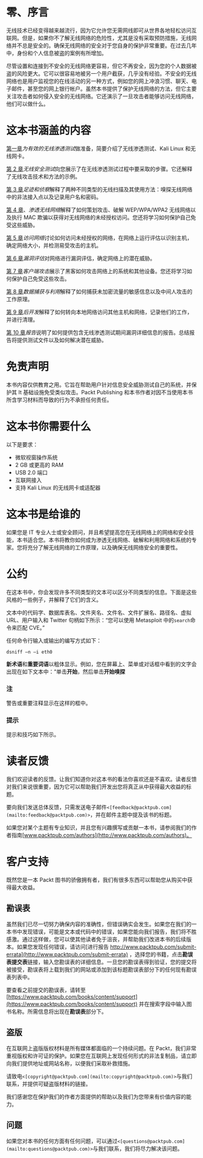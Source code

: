 # 零、序言

无线技术已经变得越来越流行，因为它允许您无需网线即可从世界各地轻松访问互联网。但是，如果你不了解无线网络的危险性，尤其是没有采取预防措施，无线网络并不总是安全的。确保无线网络的安全对于您自身的保护非常重要。在过去几年中，身份和个人信息被盗的案例有所增加。

尽管设置和连接到不安全的无线网络更容易，但它不再安全，因为您的个人数据被盗的风险更大。它可以很容易地被另一个用户截获，几乎没有经验。不安全的无线网络也是用户监视您的在线活动的另一种方式，例如您的网上冲浪习惯、聊天、电子邮件，甚至您的网上银行帐户。虽然本书提供了保护无线网络的方法，但它主要关注攻击者如何侵入安全的无线网络。它还演示了一旦攻击者能够访问无线网络，他们可以做什么。

# 这本书涵盖的内容

[第一章](01.html "Chapter 1. Preparing for an Effective Wireless Penetration Test")*为有效的无线渗透测试*做准备，简要介绍了无线渗透测试、Kali Linux 和无线网卡。

[第 2 章](02.html "Chapter 2. Wireless Security Testing")*无线安全测试*向您展示了在无线渗透测试过程中要采取的步骤。它还解释了无线攻击技术和方法的示例。

[第 3 章](03.html "Chapter 3. Footprinting and Reconnaissance")*足迹和侦察*解释了两种不同类型的无线扫描及其使用方法：嗅探无线网络中的非法接入点以及记录用户名和密码。

[第 4 章](04.html "Chapter 4. Penetrating Wireless Networks")、*渗透无线网络*解释了如何策划攻击、破解 WEP/WPA/WPA2 无线网络以及执行 MAC 欺骗以获得对无线网络的未经授权访问。您还将学习如何保护自己免受这些威胁。

[第 5 章](05.html "Chapter 5. Gaining Access to the Network")*访问网络*讨论如何访问未经授权的网络，在网络上运行评估以识别主机，确定网络大小，并检测易受攻击的主机。

[第 6 章](06.html "Chapter 6. Vulnerability Assessment")*漏洞评估*对网络进行漏洞评估，确定网络上的潜在威胁。

[第 7 章](07.html "Chapter 7. Client-side Attacks")*客户端攻击*展示了黑客如何攻击网络上的系统和其他设备。您还将学习如何保护自己免受这些攻击。

[第 8 章](08.html "Chapter 8. Data Capture and Exploitation")*数据捕获与利用*解释了如何捕获未加密流量的敏感信息以及中间人攻击的工作原理。

[第 9 章](09.html "Chapter 9. Post-Exploitation")*后开发*解释了如何转向本地网络访问其他主机和网络，记录他们的工作，并进行清理。

[第 10 章](10.html "Chapter 10. Reporting")*报告*说明了如何提供包含无线渗透测试期间漏洞详细信息的报告。总结报告将提供测试文件以及如何解决潜在威胁。

# 免责声明

本书内容仅供教育之用。它旨在帮助用户针对信息安全威胁测试自己的系统，并保护其 It 基础设施免受类似攻击。Packt Publishing 和本书作者对因不当使用本书所含学习材料而导致的行为不承担任何责任。

# 这本书你需要什么

以下是要求：

*   微软视窗操作系统
*   2 GB 或更高的 RAM
*   USB 2.0 端口
*   互联网接入
*   支持 Kali Linux 的无线网卡或适配器

# 这本书是给谁的

如果您是 IT 专业人士或安全顾问，并且希望提高您在无线网络上的网络和安全技能，本书适合您。本书将教你如何成为渗透无线网络、破解和利用网络和系统的专家。您将充分了解无线网络的工作原理，以及确保无线网络安全的重要性。

# 公约

在这本书中，你会发现许多不同类型的文本可以区分不同类型的信息。下面是这些风格的一些例子，并解释了它们的含义。

文本中的代码字、数据库表名、文件夹名、文件名、文件扩展名、路径名、虚拟 URL、用户输入和 Twitter 句柄如下所示：“您可以使用 Metasploit 中的`search`命令来匹配 CVE。”

任何命令行输入或输出的编写方式如下：

```
dsniff –n –i eth0

```

**新术语**和**重要词语**以粗体显示。例如，您在屏幕上、菜单或对话框中看到的文字会出现在如下文本中：“单击**开始**，然后单击**开始嗅探**

### 注

警告或重要注释显示在这样的框中。

### 提示

提示和技巧如下所示。

# 读者反馈

我们欢迎读者的反馈。让我们知道你对这本书的看法你喜欢还是不喜欢。读者反馈对我们来说很重要，因为它可以帮助我们开发出您将真正从中获得最大收益的标题。

要向我们发送总体反馈，只需发送电子邮件`<[feedback@packtpub.com](mailto:feedback@packtpub.com)>`，并在邮件主题中提及该书的标题。

如果您对某个主题有专业知识，并且您有兴趣撰写或贡献一本书，请参阅我们的作者指南[www.packtpub.com/authors](http://www.packtpub.com/authors)。

# 客户支持

既然您是一本 Packt 图书的骄傲拥有者，我们有很多东西可以帮助您从购买中获得最大收益。

## 勘误表

虽然我们已尽一切努力确保内容的准确性，但错误确实会发生。如果您在我们的一本书中发现错误，可能是文本或代码中的错误，如果您能向我们报告，我们将不胜感激。通过这样做，您可以使其他读者免于沮丧，并帮助我们改进本书的后续版本。如果您发现任何错误，请访问[进行报告 http://www.packtpub.com/submit-errata](http://www.packtpub.com/submit-errata) ，选择您的书籍，点击**勘误表提交表**链接，输入您勘误表的详细信息。一旦您的勘误表得到验证，您的提交将被接受，勘误表将上载到我们的网站或添加到该标题勘误表部分下的任何现有勘误表列表中。

要查看之前提交的勘误表，请转至[https://www.packtpub.com/books/content/support](https://www.packtpub.com/books/content/support) 并在搜索字段中输入图书名称。所需信息将出现在**勘误表**部分下。

## 盗版

在互联网上盗版版权材料是所有媒体都面临的一个持续问题。在 Packt，我们非常重视版权和许可证的保护。如果您在互联网上发现任何形式的非法复制品，请立即向我们提供地址或网站名称，以便我们采取补救措施。

请致电`<[copyright@packtpub.com](mailto:copyright@packtpub.com)>`与我们联系，并提供可疑盗版材料的链接。

我们感谢您在保护我们的作者方面提供的帮助以及我们为您带来有价值内容的能力。

## 问题

如果您对本书的任何方面有任何问题，可以通过`<[questions@packtpub.com](mailto:questions@packtpub.com)>`与我们联系，我们将尽力解决该问题。